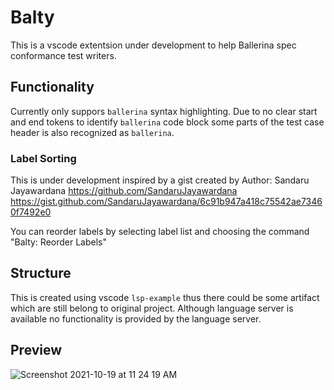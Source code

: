 # Balty

This is a vscode extentsion under development to help Ballerina spec conformance test writers.

## Functionality

Currently only suppors `ballerina` syntax highlighting. Due to no clear start and end tokens to identify `ballerina` code block some parts of the test case header is also recognized as `ballerina`.

### Label Sorting

This is under development inspired by a gist created by
Author: Sandaru Jayawardana <https://github.com/SandaruJayawardana>
https://gist.github.com/SandaruJayawardana/6c91b947a418c75542ae73460f7492e0

You can reorder labels by selecting label list and choosing the command "Balty: Reorder Labels"

## Structure

This is created using vscode `lsp-example` thus there could be some artifact which are still belong to original project. Although language server is available no functionality is provided by the language server.

## Preview

![Screenshot 2021-10-19 at 11 24 19 AM](https://user-images.githubusercontent.com/2173530/137851773-4ec6eb98-69f7-49c7-bf52-266df57ffff1.png)
